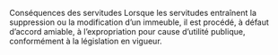 Conséquences des servitudes
Lorsque les servitudes entraînent la suppression ou la modification d’un immeuble, il est procédé, à défaut d’accord amiable, à l’expropriation pour cause d’utilité publique, conformément à la législation en vigueur.